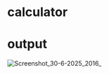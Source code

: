 # calculator
# output 
![Screenshot_30-6-2025_2016_](https://github.com/user-attachments/assets/48006fd4-99ac-479a-8fb6-aba1ed1e0672)
